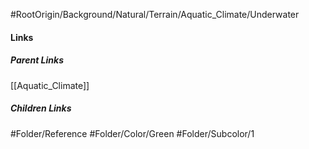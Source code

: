 #RootOrigin/Background/Natural/Terrain/Aquatic_Climate/Underwater
#### Links
##### Parent Links
[[Aquatic_Climate]]
##### Children Links
#Folder/Reference
#Folder/Color/Green
#Folder/Subcolor/1
